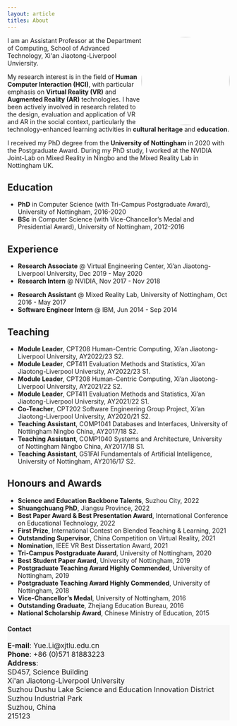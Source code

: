 ```yaml
---
layout: article
titles: About
---
```



<a href="https://www.xjtlu.edu.cn/en/departments/academic-departments/computer-science-and-software-engineering/staff/yue-li"><img src="https://www.xjtlu.edu.cn/en/assets/image-cache/upload/8PWcWXwozR9kbffOuAYO.5217ba1e.jpg" height="auto" width="200" style="border-radius:50%; float: right"></a>

I am an Assistant Professor at the Department of Computing, School of Advanced Technology, Xi'an Jiaotong-Liverpool Unviersity. 

My research interest is in the field of **Human Computer Interaction (HCI)**, with particular emphasis on **Virtual Reality (VR)** and **Augmented Reality (AR)** technologies. I have been actively involved in research related to the design, evaluation and application of VR and AR in the social context, particularly the technology-enhanced learning activities in **cultural heritage** and **education**. 

I received my PhD degree from the **University of Nottingham** in 2020 with the Postgraduate Award. During my PhD study, I worked at the NVIDIA Joint-Lab on Mixed Reality in Ningbo and the Mixed Reality Lab in Nottingham UK.

## Education
- **PhD** in Computer Science (with Tri-Campus Postgraduate Award), University of Nottingham, 2016-2020
- **BSc** in Computer Science (with Vice-Chancellor’s Medal and Presidential Award), University of Nottingham, 2012-2016

## Experience
- **Research Associate** @ Virtual Engineering Center, Xi’an Jiaotong-Liverpool University, Dec 2019 - May 2020
- **Research Intern** @ NVIDIA, Nov 2017 - Nov 2018
<!-- - **Teaching Assistant** @ School of Computer Science, University of Nottingham, Feb 2017 - May 2018 -->
- **Research Assistant** @ Mixed Reality Lab, University of Nottingham, Oct 2016 - May 2017
- **Software Engineer Intern** @ IBM, Jun 2014 - Sep 2014

## Teaching
- **Module Leader**, CPT208 Human-Centric Computing, Xi’an Jiaotong-Liverpool University, AY2022/23 S2.
- **Module Leader**, CPT411 Evaluation Methods and Statistics, Xi’an Jiaotong-Liverpool University, AY2022/23 S1. 
- **Module Leader**, CPT208 Human-Centric Computing, Xi’an Jiaotong-Liverpool University, AY2021/22 S2.
- **Module Leader**, CPT411 Evaluation Methods and Statistics, Xi’an Jiaotong-Liverpool University, AY2021/22 S1. 
- **Co-Teacher**, CPT202 Software Engineering Group Project, Xi’an Jiaotong-Liverpool University, AY2020/21 S2.
- **Teaching Assistant**, COMP1041 Databases and Interfaces, University of Nottingham Ningbo China, AY2017/18 S2.
- **Teaching Assistant**, COMP1040 Systems and Architecture, University of Nottingham Ningbo China, AY2017/18 S1.
- **Teaching Assistant**, G51FAI Fundamentals of Artificial Intelligence, University of Nottingham, AY2016/17 S2.


## Honours and Awards
- **Science and Education Backbone Talents**, Suzhou City, 2022
- **Shuangchuang PhD**, Jiangsu Province, 2022
- **Best Paper Award & Best Presentation Award**, International Conference on Educational Technology, 2022
- **First Prize**, International Contest on Blended Teaching & Learning, 2021
- **Outstanding Supervisor**, China Competition on Virtual Reality, 2021
- **Nomination**, IEEE VR Best Dissertation Award, 2021
- **Tri-Campus Postgraduate Award**, University of Nottingham, 2020
- **Best Student Paper Award**, University of Nottingham, 2019
- **Postgraduate Teaching Award Highly Commended**, University of Nottingham, 2019
- **Postgraduate Teaching Award Highly Commended**, University of Nottingham, 2018
- **Vice-Chancellor’s Medal**, University of Nottingham, 2016
- **Outstanding Graduate**, Zhejiang Education Bureau, 2016
- **National Scholarship Award**, Chinese Ministry of Education, 2015


<div class="hero" style="background-color:#f7f7f7; ">
  <div class="hero__content">
    <h4>Contact</h4>
    <p style="font-size: medium;"><b>E-mail</b>: Yue.Li@xjtlu.edu.cn<br>
      <b>Phone</b>: +86 (0)571 81883223<br>
      <b>Address</b>:<br>
      SD457, Science Building<br>
      Xi'an Jiaotong-Liverpool University<br>
      Suzhou Dushu Lake Science and Education Innovation District<br>
      Suzhou Industrial Park<br>
      Suzhou, China<br>
      215123
    </p>
  </div>
</div>

